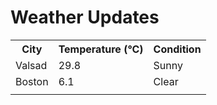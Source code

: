 # Weather Updates

<!-- WEATHER-UPDATE-START -->
<table><tr><th>City</th><th>Temperature (°C)</th><th>Condition</th></tr><tr><td>Valsad</td><td>29.8</td><td>Sunny</td></tr><tr><td>Boston</td><td>6.1</td><td>Clear</td></tr><tr><td></td><td></td><td></td></tr></table>
<!-- WEATHER-UPDATE-END -->
